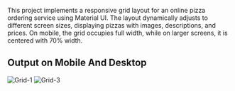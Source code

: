 This project implements a responsive grid layout for an online pizza ordering service using Material UI. The layout dynamically adjusts to different screen sizes, displaying pizzas with images, descriptions, and prices. On mobile, the grid occupies full width, while on larger screens, it is centered with 70% width.

Output on Mobile And Desktop
----------------------------
![Grid-1](https://github.com/user-attachments/assets/cd76f4f2-b1c8-43a2-8e7d-9b478d851c88)
![Grid-3](https://github.com/user-attachments/assets/6e684961-c935-41c8-954f-093c1d28665c)

